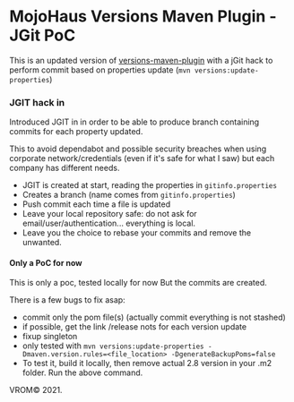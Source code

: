 # MojoHaus Versions Maven Plugin - JGit PoC

This is an updated version of [versions-maven-plugin](http://www.mojohaus.org/versions-maven-plugin/)
with a jGit hack to perform commit based on properties update (`mvn versions:update-properties`)
 
 
### JGIT hack in

Introduced JGIT in in order to be able to produce branch containing commits for each property updated.

This to avoid dependabot and possible security breaches when using corporate network/credentials (even if it's safe for what I saw)
but each company has different needs.

- JGIT is created at start, reading the properties in `gitinfo.properties`
- Creates a branch (name comes from `gitinfo.properties`)
- Push commit each time a file is updated
- Leave your local repository safe: do not ask for email/user/authentication... everything is local.
- Leave you the choice to rebase your commits and remove the unwanted.

#### Only a PoC for now

This is only a poc, tested locally for now
But the commits are created.

There is a few bugs to fix asap:
- commit only the pom file(s) (actually commit everything is not stashed)
- if possible, get the link /release nots for each version update
- fixup singleton
- only tested with `mvn versions:update-properties -Dmaven.version.rules=<file_location> -DgenerateBackupPoms=false`
- To test it, build it locally, then remove actual 2.8 version in your .m2 folder. Run the above command.

VROM© 2021.
